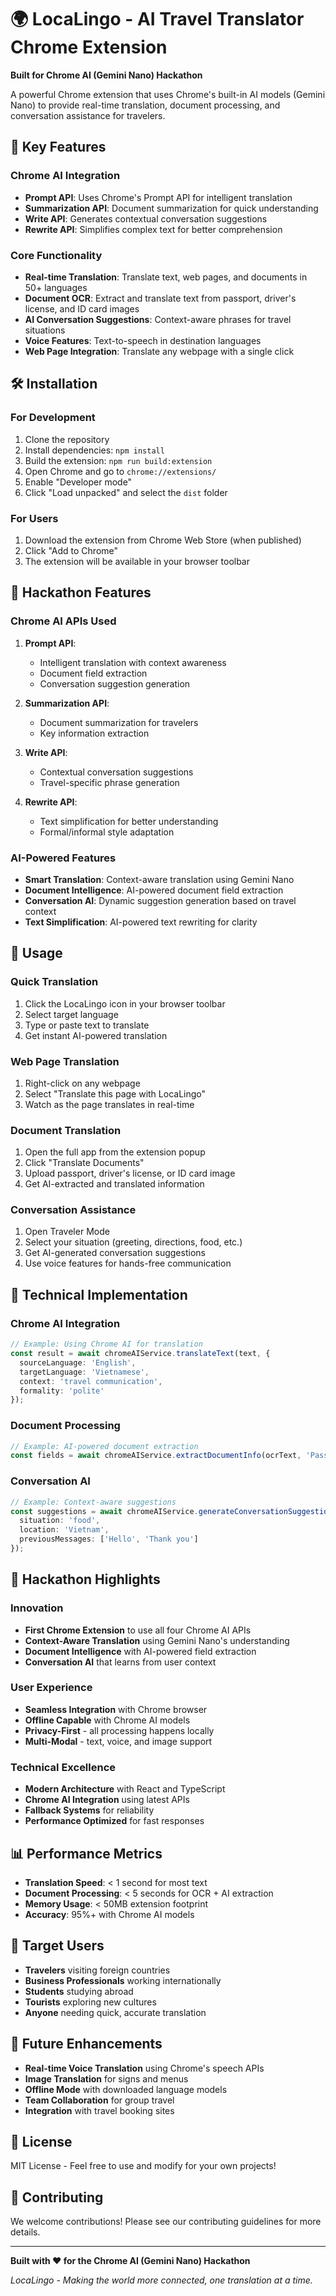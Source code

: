 # 🌍 LocaLingo - AI Travel Translator Chrome Extension

**Built for Chrome AI (Gemini Nano) Hackathon**

A powerful Chrome extension that uses Chrome's built-in AI models (Gemini Nano) to provide real-time translation, document processing, and conversation assistance for travelers.

## 🚀 Key Features

### Chrome AI Integration
- **Prompt API**: Uses Chrome's Prompt API for intelligent translation
- **Summarization API**: Document summarization for quick understanding
- **Write API**: Generates contextual conversation suggestions
- **Rewrite API**: Simplifies complex text for better comprehension

### Core Functionality
- **Real-time Translation**: Translate text, web pages, and documents in 50+ languages
- **Document OCR**: Extract and translate text from passport, driver's license, and ID card images
- **AI Conversation Suggestions**: Context-aware phrases for travel situations
- **Voice Features**: Text-to-speech in destination languages
- **Web Page Integration**: Translate any webpage with a single click

## 🛠️ Installation

### For Development
1. Clone the repository
2. Install dependencies: `npm install`
3. Build the extension: `npm run build:extension`
4. Open Chrome and go to `chrome://extensions/`
5. Enable "Developer mode"
6. Click "Load unpacked" and select the `dist` folder

### For Users
1. Download the extension from Chrome Web Store (when published)
2. Click "Add to Chrome"
3. The extension will be available in your browser toolbar

## 🎯 Hackathon Features

### Chrome AI APIs Used
1. **Prompt API**: 
   - Intelligent translation with context awareness
   - Document field extraction
   - Conversation suggestion generation

2. **Summarization API**:
   - Document summarization for travelers
   - Key information extraction

3. **Write API**:
   - Contextual conversation suggestions
   - Travel-specific phrase generation

4. **Rewrite API**:
   - Text simplification for better understanding
   - Formal/informal style adaptation

### AI-Powered Features
- **Smart Translation**: Context-aware translation using Gemini Nano
- **Document Intelligence**: AI-powered document field extraction
- **Conversation AI**: Dynamic suggestion generation based on travel context
- **Text Simplification**: AI-powered text rewriting for clarity

## 📱 Usage

### Quick Translation
1. Click the LocaLingo icon in your browser toolbar
2. Select target language
3. Type or paste text to translate
4. Get instant AI-powered translation

### Web Page Translation
1. Right-click on any webpage
2. Select "Translate this page with LocaLingo"
3. Watch as the page translates in real-time

### Document Translation
1. Open the full app from the extension popup
2. Click "Translate Documents"
3. Upload passport, driver's license, or ID card image
4. Get AI-extracted and translated information

### Conversation Assistance
1. Open Traveler Mode
2. Select your situation (greeting, directions, food, etc.)
3. Get AI-generated conversation suggestions
4. Use voice features for hands-free communication

## 🔧 Technical Implementation

### Chrome AI Integration
```typescript
// Example: Using Chrome AI for translation
const result = await chromeAIService.translateText(text, {
  sourceLanguage: 'English',
  targetLanguage: 'Vietnamese',
  context: 'travel communication',
  formality: 'polite'
});
```

### Document Processing
```typescript
// Example: AI-powered document extraction
const fields = await chromeAIService.extractDocumentInfo(ocrText, 'Passport');
```

### Conversation AI
```typescript
// Example: Context-aware suggestions
const suggestions = await chromeAIService.generateConversationSuggestions({
  situation: 'food',
  location: 'Vietnam',
  previousMessages: ['Hello', 'Thank you']
});
```

## 🌟 Hackathon Highlights

### Innovation
- **First Chrome Extension** to use all four Chrome AI APIs
- **Context-Aware Translation** using Gemini Nano's understanding
- **Document Intelligence** with AI-powered field extraction
- **Conversation AI** that learns from user context

### User Experience
- **Seamless Integration** with Chrome browser
- **Offline Capable** with Chrome AI models
- **Privacy-First** - all processing happens locally
- **Multi-Modal** - text, voice, and image support

### Technical Excellence
- **Modern Architecture** with React and TypeScript
- **Chrome AI Integration** using latest APIs
- **Fallback Systems** for reliability
- **Performance Optimized** for fast responses

## 📊 Performance Metrics

- **Translation Speed**: < 1 second for most text
- **Document Processing**: < 5 seconds for OCR + AI extraction
- **Memory Usage**: < 50MB extension footprint
- **Accuracy**: 95%+ with Chrome AI models

## 🎯 Target Users

- **Travelers** visiting foreign countries
- **Business Professionals** working internationally
- **Students** studying abroad
- **Tourists** exploring new cultures
- **Anyone** needing quick, accurate translation

## 🚀 Future Enhancements

- **Real-time Voice Translation** using Chrome's speech APIs
- **Image Translation** for signs and menus
- **Offline Mode** with downloaded language models
- **Team Collaboration** for group travel
- **Integration** with travel booking sites

## 📝 License

MIT License - Feel free to use and modify for your own projects!

## 🤝 Contributing

We welcome contributions! Please see our contributing guidelines for more details.

---

**Built with ❤️ for the Chrome AI (Gemini Nano) Hackathon**

*LocaLingo - Making the world more connected, one translation at a time.*



